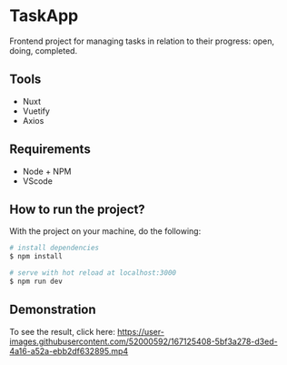 # TaskApp
Frontend project for managing tasks in relation to their progress: open, doing, completed.

## Tools
* Nuxt
* Vuetify
* Axios

## Requirements
* Node + NPM
* VScode

## How to run the project?
With the project on your machine, do the following:
```bash
# install dependencies
$ npm install

# serve with hot reload at localhost:3000
$ npm run dev
```
## Demonstration
To see the result, click here: 
https://user-images.githubusercontent.com/52000592/167125408-5bf3a278-d3ed-4a16-a52a-ebb2df632895.mp4

